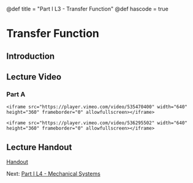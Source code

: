 @def title = "Part I L3 - Transfer Function"
@def hascode = true

# Transfer Function
## Introduction

## Lecture Video
### Part A
~~~
<iframe src="https://player.vimeo.com/video/535470400" width="640" height="360" frameborder="0" allowfullscreen></iframe>
~~~
~~~
<iframe src="https://player.vimeo.com/video/536295502" width="640" height="360" frameborder="0" allowfullscreen></iframe>
~~~
## Lecture Handout
[Handout](/part_i/ME417_-_Controls_-_Part_I_Lecture_3_Laplace_Transfer_Function.pdf)

Next: [Part I L4 - Mechanical Systems](../lecture4/)